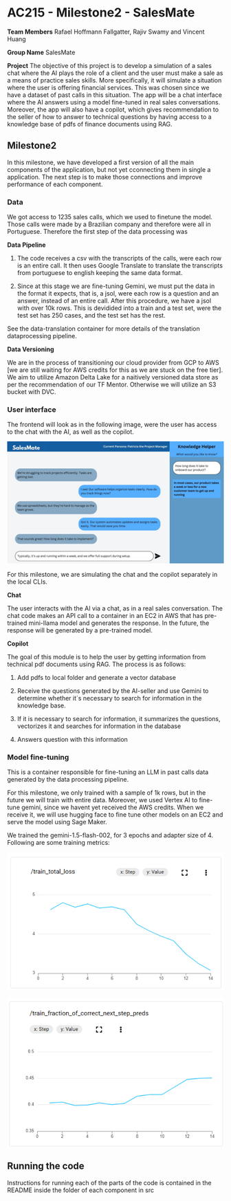 ﻿# AC215 - Milestone2 - SalesMate

**Team Members**
Rafael Hoffmann Fallgatter, Rajiv Swamy and Vincent Huang

**Group Name**
SalesMate

**Project**
The objective of this project is to develop a simulation of a sales chat where the AI plays the role of a client and the user must make a sale as a means of practice sales skills. More specifically, it will simulate a situation where the user is offering financial services. This was chosen since we have a dataset of past calls in this situation. 
The app will be a chat interface where the AI answers using a model fine-tuned in real sales conversations. Moreover, the app will also have a copilot, which gives recommendation to the seller of how to answer to technical questions by having access to a knowledge base of pdfs of finance documents using RAG. 

## Milestone2 ##

In this milestone, we have developed a first version of all the main components of the application, but not yet cconnecting them in single a application. The next step is to make those connections and improve performance of each component. 

### Data ###
We got access to 1235 sales calls, which we used to finetune the model. Those calls were made by a Brazilian company and therefore were all in Portuguese. Therefore the first step of the data processing was 

**Data Pipeline**
1. The code receives a csv with the transcripts of the calls, were each row is an entire call. It then uses Google Translate to translate the transcripts from portuguese to english keeping the same data format.

2. Since at this stage we are fine-tuning Gemini, we must put the data in the format it expects, that is, a jsol, were each row is a question and an answer, instead of an entire call. After this procedure, we have a jsol with over 10k rows. This is devidided into a train and a test set, were the test set has 250 cases, and the test set has the rest. 

See the data-translation container for more details of the translation dataprocessing pipeline.

**Data Versioning**

We are in the process of transitioning our cloud provider from GCP to AWS [we are still waiting for AWS credits for this as we are stuck on the free tier]. We aim to utilize Amazon Delta Lake for a naitively versioned data store as per the recommendation of our TF Mentor. Otherwise we will utilize an S3 bucket with DVC. 

### User interface ###

The frontend will look as in the following image, were the user has access to the chat with the AI, as well as the copilot.

![Mock](images/mock.jpg)

For this milestone, we are simulating the chat and the copilot separately in the local CLIs. 

**Chat**

The user interacts with the AI via a chat, as in a real sales conversation. The chat code makes an API call to a container in an EC2 in AWS that has pre-trained mini-llama model and generates the response. In the future, the response will be generated by a pre-trained model. 

**Copilot**

The goal of this module is to help the user by getting information from technical pdf documents using RAG. The process is as follows:

1. Add pdfs to local folder and generate a vector database

2. Receive the questions generated by the AI-seller and use Gemini to determine whether it´s necessary to search for information in the knowledge base. 

3. If it is necessary to search for information, it summarizes the questions, vectorizes it and searches for information in the database

4. Answers question with this information

### Model fine-tuning ###

This is a container responsible for fine-tuning an LLM in past calls data generated by the data processing pipeline.

For this milestone, we only trained with a sample of 1k rows, but in the future we will train with entire data. Moreover, we used Vertex AI to fine-tune gemini, since we havent yet received the AWS credits. When we receive it, we will use hugging face to fine tune other models on an EC2 and serve the model using Sage Maker. 

We trained the gemini-1.5-flash-002, for 3 epochs and adapter size of 4. Following are some training metrics:

![Training Loss](images/loss.png)

![Preds](images/correct_preds.png)

## Running the code

Instructions for running each of the parts of the code is contained in the README inside the folder of each component in src
